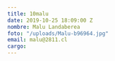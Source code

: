 ```yaml
---
title: 10malu
date: 2019-10-25 18:09:00 Z
nombre: Malu Landaberea
foto: "/uploads/Malu-b96964.jpg"
email: malu@2811.cl
cargo: 
---
```


